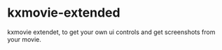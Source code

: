# kxmovie-extended
kxmovie extendet, to get your own ui controls and get screenshots from your movie.
